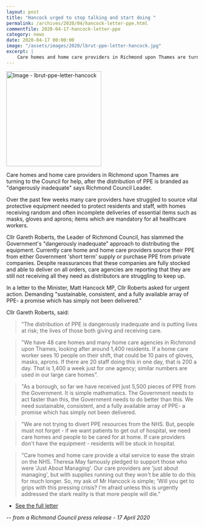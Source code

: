 ```yaml
---
layout: post
title: "Hancock urged to stop talking and start doing "
permalink: /archives/2020/04/hancock-letter-ppe.html
commentfile: 2020-04-17-hancock-letter-ppe
category: news
date: 2020-04-17 00:00:00
image: "/assets/images/2020/lbrut-ppe-letter-hancock.jpg"
excerpt: |
    Care homes and home care providers in Richmond upon Thames are turning to the Council for help, after the distribution of PPE is branded as "dangerously inadequate" says Richmond Council Leader.
---
```

<a href="/assets/images/2020/lbrut-ppe-letter-hancock.jpg" title="Click for a
larger image"><img src="/assets/images/2020/lbrut-ppe-letter-hancock-thumb.jpg" width="250" alt="Image - lbrut-ppe-letter-hancock"  class="photo right"/></a>

Care homes and home care providers in Richmond upon Thames are turning to the Council for help, after the distribution of PPE is branded as "dangerously inadequate" says Richmond Council Leader.

Over the past few weeks many care providers have struggled to source vital protective equipment needed to protect residents and staff, with homes receiving random and often incomplete deliveries of essential items such as masks, gloves and aprons; items which are mandatory for all healthcare workers.

Cllr Gareth Roberts, the Leader of Richmond Council, has slammed the Government's "dangerously inadequate" approach to distributing the equipment. Currently care home and home care providers source their PPE from either Government 'short term' supply or purchase PPE from private companies. Despite reassurances that these companies are fully stocked and able to deliver on all orders, care agencies are reporting that they are still not receiving all they need as distributors are struggling to keep up.

In a letter to the Minister, Matt Hancock MP, Cllr Roberts asked for urgent action. Demanding "sustainable, consistent, and a fully available array of PPE- a promise which has simply not been delivered."

Cllr Gareth Roberts, said:

> "The distribution of PPE is dangerously inadequate and is putting lives at risk; the lives of those both giving and receiving care.

> "We have 48 care homes and many home care agencies in Richmond upon Thames, looking after around 1,400 residents. If a home care worker sees 10 people on their shift, that could be 10 pairs of gloves, masks, aprons. If there are 20 staff doing this in one day, that is 200 a day. That is 1,400 a week just for one agency; similar numbers are used in our large care homes".

> "As a borough, so far we have received just 5,500 pieces of PPE from the Government. It is simple mathematics. The Government needs to act faster than this, the Government needs to do better than this. We need sustainable, consistent, and a fully available array of PPE- a promise which has simply not been delivered.

> "We are not trying to divert PPE resources from the NHS. But, people must not forget - if we want patients to get out of hospital, we need care homes and people to be cared for at home. If care providers don't have the equipment - residents will be stuck in hospital.

> "Care homes and home care provide a vital service to ease the strain on the NHS. Theresa May famously pledged to support those who were 'Just About Managing'. Our care providers are 'just about managing', but with supplies running out they won't be able to do this for much longer. So, my ask of Mr Hancock is simple; 'Will you get to grips with this pressing crisis? I'm afraid unless this is urgently addressed the stark reality is that more people will die."

- [See the full letter](https://richmond.gov.uk/media/18924/matt_hancock_letter_17_04_2020.pdf)

<cite>-- from a Richmond Council press release - 17 April 2020</cite>
